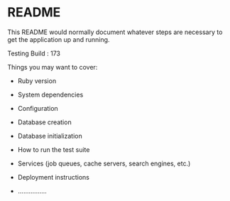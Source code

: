 # README

This README would normally document whatever steps are necessary to get the
application up and running.

Testing Build : 173

Things you may want to cover:

* Ruby version

* System dependencies

* Configuration

* Database creation

* Database initialization

* How to run the test suite

* Services (job queues, cache servers, search engines, etc.)

* Deployment instructions

* ................
